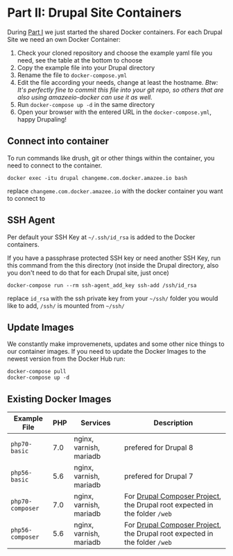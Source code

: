 # Part II: Drupal Site Containers

During [Part I](./shared_containers.md) we just started the shared Docker containers. For each Drupal Site we need an own Docker Container:

1. Check your cloned repository and choose the example yaml file you need, see the table at the bottom to choose
2. Copy the example file into your Drupal directory
3. Rename the file to `docker-compose.yml`
4. Edit the file according your needs, change at least the hostname. _Btw: It's perfectly fine to commit this file into your git repo, so others that are also using amazeeio-docker can use it as well._
5. Run `docker-compose up -d` in the same directory
6. Open your browser with the entered URL in the `docker-compose.yml`, happy Drupaling!

## Connect into container

To run commands like drush, git or other things within the container, you need to connect to the container.

	docker exec -itu drupal changeme.com.docker.amazee.io bash

replace `changeme.com.docker.amazee.io` with the docker container you want to connect to

## SSH Agent

Per default your SSH Key at `~/.ssh/id_rsa` is added to the Docker containers.

If you have a passphrase protected SSH key or need another SSH Key, run this command from the this directory (not inside the Drupal directory, also you don't need to do that for each Drupal site, just once)

	docker-compose run --rm ssh-agent_add_key ssh-add /ssh/id_rsa

replace `id_rsa` with the ssh private key from your `~/ssh/` folder you would like to add, `/ssh/` is mounted from `~/ssh/`

## Update Images

We constantly make improvemenets, updates and some other nice things to our container images. If you need to update the Docker Images to the newest version from the Docker Hub run:

	docker-compose pull
	docker-compose up -d

## Existing Docker Images

| Example File  | PHP  | Services | Description |
| ------------- | ------------- | ------------- | ------------- |
| `php70-basic` | 7.0 | nginx, varnish, mariadb | prefered for Drupal 8 |
| `php56-basic` | 5.6 | nginx, varnish, mariadb | prefered for Drupal 7 |
| `php70-composer` | 7.0 | nginx, varnish, mariadb | For [Drupal Composer Project](https://github.com/drupal-composer/drupal-project), the Drupal root expected in the folder `/web` |
| `php56-composer` | 5.6 | nginx, varnish, mariadb | For [Drupal Composer Project](https://github.com/drupal-composer/drupal-project), the Drupal root expected in the folder `/web` |

